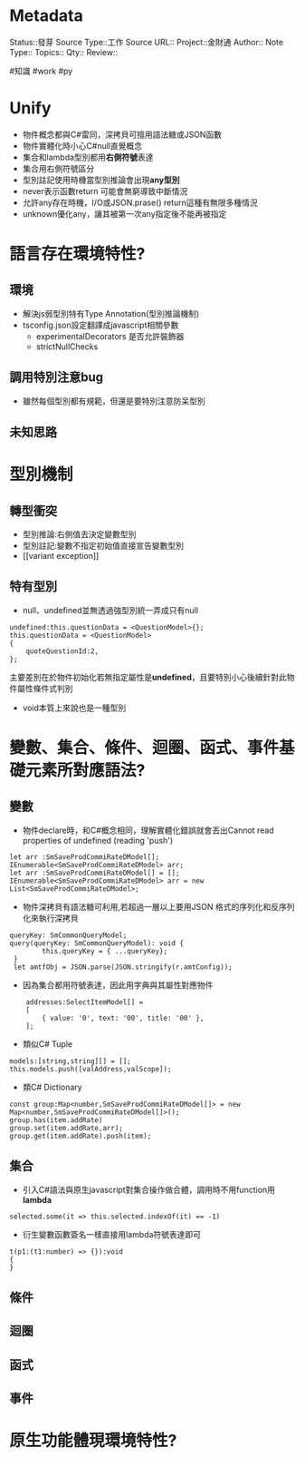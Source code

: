 # Metadata
Status::發芽
Source Type::工作
Source URL::
Project::金財通
Author::
Note Type::
Topics::
Qty::
Review::

#知識   #work #py 
# Unify
- 物件概念都與C#雷同，深拷貝可擅用語法糖或JSON函數
- 物件實體化時小心C#null直覺概念
- 集合和lambda型別都用**右側符號**表達
- 集合用右側符號區分
- 型別註記使用時機當型別推論會出現**any型別**
- never表示函數return 可能會無窮導致中斷情況
- 允許any存在時機，I/O或JSON.prase() return這種有無限多種情況
- unknown優化any，讓其被第一次any指定後不能再被指定
# 語言存在環境特性?
## 環境
- 解決js弱型別特有Type Annotation(型別推論機制)
- tsconfig.json設定翻譯成javascript相關參數
  - experimentalDecorators 是否允許裝飾器
  - strictNullChecks
## 調用特別注意bug
- 雖然每個型別都有規範，但還是要特別注意防呆型別
## 未知思路

# 型別機制
## 轉型衝突
- 型別推論:右側值去決定變數型別
- 型別註記:變數不指定初始值直接宣告變數型別
- [[variant exception]]
## 特有型別
- null、undefined並無透過強型別統一弄成只有null
```
undefined:this.questionData = <QuestionModel>{};
this.questionData = <QuestionModel>
{
	quoteQuestionId:2,
};
```
主要差別在於物件初始化若無指定屬性是**undefined**，且要特別小心後續針對此物件屬性條件式判別
- void本質上來說也是一種型別

# 變數、集合、條件、迴圈、函式、事件基礎元素所對應語法?
## 變數
- 物件declare時，和C#概念相同，理解實體化錯誤就會丟出Cannot read properties of undefined (reading 'push')
```
let arr :SmSaveProdCommiRateDModel[];
IEnumerable<SmSaveProdCommiRateDModel> arr;
let arr :SmSaveProdCommiRateDModel[] = [];
IEnumerable<SmSaveProdCommiRateDModel> arr = new List<SmSaveProdCommiRateDModel>;
```
- 物件深拷貝有語法糖可利用,若超過一層以上要用JSON 格式的序列化和反序列化來執行深拷貝
```
queryKey: SmCommonQueryModel;
query(queryKey: SmCommonQueryModel): void {
        this.queryKey = { ...queryKey};
 }
 let amtfObj = JSON.parse(JSON.stringify(r.amtConfig));
```
- 因為集合都用符號表達，因此用字典與其屬性對應物件
```
    addresses:SelectItemModel[] =
    [
        { value: '0', text: '00', title: '00' },
    ];
```
- 類似C# Tuple
```
models:[string,string][] = [];
this.models.push([valAddress,valScope]);
```
- 類C# Dictionary
```
const group:Map<number,SmSaveProdCommiRateDModel[]> = new Map<number,SmSaveProdCommiRateDModel[]>();
group.has(item.addRate)
group.set(item.addRate,arr);
group.get(item.addRate).push(item);
```
## 集合
- 引入C#語法與原生javascript對集合操作做合體，調用時不用function用**lambda**
```
selected.some(it => this.selected.indexOf(it) == -1)
```
- 衍生變數函數簽名一樣直接用lambda符號表達即可
```
t(p1:(t1:number) => {}):void
{
}
```
## 條件
## 迴圈
## 函式
## 事件

# 原生功能體現環境特性?



